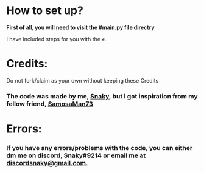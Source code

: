 # How to set up?

**First of all, you will need to visit the #main.py file directry**

I have included steps for you with the `#`.

# Credits:

Do not fork/claim as your own without keeping these Credits

### The code was made by me, [Snaky](https://github.com/Snaky4life), but I got inspiration from my fellow friend, [SamosaMan73](https://github.com/samosaman73)

# Errors:

### If you have any errors/problems with the code, you can either dm me on discord, Snaky#9214 or email me at discordsnaky@gmail.com.